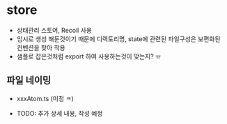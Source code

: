 # store

- 상태관리 스토어, Recoil 사용
- 임시로 생성 해둔것이기 때문에 디렉토리명, state에 관련된 파일구성은 보편화된 컨벤션을 찾아 적용
- 샘플로 잡은것처럼 export 하여 사용하는것이 맞는지? ㅠ

## 파일 네이밍

- xxxAtom.ts (미정 ㅋ)

- TODO: 추가 상세 내용, 작성 예정

